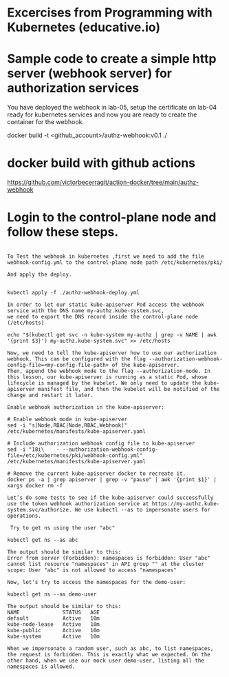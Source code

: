 # Excercises from Programming with Kubernetes (educative.io)

# Sample code to create a simple http server (webhook server) for authorization services

You have deployed the webhook in lab-05, setup the certificate on lab-04 ready for kubernetes services and now you are ready to create the container for the webhook.

docker build -t <github_account>/authz-webhook:v0.1 ./

# docker build with github actions

https://github.com/victorbecerragit/action-docker/tree/main/authz-webhook


# Login to the control-plane node and follow these steps.

```

To Test the webhook in kubernetes ,first we need to add the file webhook-config.yml to the control-plane node path /etc/kubernetes/pki/

And apply the deploy.


kubectl apply -f ./authz-webhook-deploy.yml

In order to let our static kube-apiserver Pod access the webhook service with the DNS name my-authz.kube-system.svc, 
we need to export the DNS record inside the control-plane node (/etc/hosts)

echo "$(kubectl get svc -n kube-system my-authz | grep -v NAME | awk '{print $3}') my-authz.kube-system.svc" >> /etc/hosts

Now, we need to tell the kube-apiserver how to use our authorization webhook. This can be configured with the flag --authorization-webhook-config-file=<my-config-file-path> of the kube-apiserver. 
Then, append the webhook mode to the flag --authorization-mode. In this lesson, our kube-apiserver is running as a static Pod, whose lifecycle is managed by the kubelet. We only need to update the kube-apiserver manifest file, and then the kubelet will be notified of the change and restart it later.

Enable webhook authorization in the kube-apiserver:

# Enable webhook mode in kube-apiserver
sed -i "s|Node,RBAC|Node,RBAC,Webhook|" /etc/kubernetes/manifests/kube-apiserver.yaml

# Include authorization webhook config file to kube-apiserver
sed -i "18i\    - --authorization-webhook-config-file=/etc/kubernetes/pki/webhook-config.yml" /etc/kubernetes/manifests/kube-apiserver.yaml

# Remove the current kube-apiserver docker to recreate it.
docker ps -a | grep apiserver | grep -v "pause" | awk '{print $1}' | xargs docker rm -f

Let’s do some tests to see if the kube-apiserver could successfully use the token webhook authorization service at https://my-authz.kube-system.svc/authorize. We use kubectl --as to impersonate users for operations.

 Try to get ns using the user "abc"

kubectl get ns --as abc

The output should be similar to this:
Error from server (Forbidden): namespaces is forbidden: User "abc" cannot list resource "namespaces" in API group "" at the cluster scope: User "abc" is not allowed to access "namespaces"

Now, let's try to access the namespaces for the demo-user:

kubectl get ns --as demo-user

The output should be similar to this:
NAME              STATUS   AGE
default           Active   10m
kube-node-lease   Active   10m
kube-public       Active   10m
kube-system       Active   10m

When we impersonate a random user, such as abc, to list namespaces, the request is forbidden. This is exactly what we expected. On the other hand, when we use our mock user demo-user, listing all the namespaces is allowed.

```